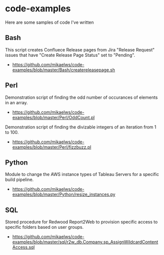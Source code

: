 # code-examples

Here are some samples of code I've written

## Bash

This script creates Confluece Release pages from Jira "Release Request" issues that have "Create Release Page Status" set to "Pending".
* https://github.com/mikaelws/code-examples/blob/master/Bash/createreleasepage.sh

## Perl

Demonstration script of finding the odd number of occurances of elements in an array.
* https://github.com/mikaelws/code-examples/blob/master/Perl/OddCount.pl

Demonstration script of finding the divizable integers of an iteration from 1 to 100.
* https://github.com/mikaelws/code-examples/blob/master/Perl/fizzbuzz.pl

## Python

Module to change the AWS instance types of Tableau Servers for a specific build pipeline.
* https://github.com/mikaelws/code-examples/blob/master/Python/resize_instances.py

## SQL

Stored procedure for Redwood Report2Web to provision specific access to specific folders based on user groups.
* https://github.com/mikaelws/code-examples/blob/master/sql/r2w_db.Company.sp_AssignWildcardContentAccess.sql

